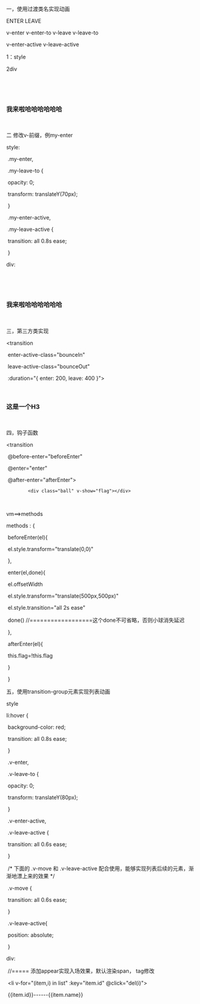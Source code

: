 一，使用过渡类名实现动画



ENTER                   		     LEAVE

v-enter      v-enter-to             v-leave    v-leave-to

v-enter-active                              v-leave-active

 1：style

   <style>
        .v-enter,
        .v-leave-to {
            opacity: 0;
            transform: translateX(150px);
        }
​        .v-enter-active,
​        .v-leave-active {
​            transition: all 0.8s ease;
​        }
​    </style>



2div

​        <transition name="" mode="">

​            <h3 v-if="flag">我来啦哈哈哈哈哈哈</h3>

​        </transition>





二 修改v-前缀，例my-enter

  style:

​      .my-enter,

​        .my-leave-to {

​            opacity: 0;

​            transform: translateY(70px);

​        }

​        .my-enter-active,

​        .my-leave-active {

​            transition: all 0.8s ease;

​        }

div:

​        <transition name="my" mode="">

​            <h3 v-if="flag2">我来啦哈哈哈哈哈哈</h3>

​        </transition>





三，第三方类实现

 <link rel="stylesheet" href="./lib/animate.css">

  <transition 

​    enter-active-class="bounceIn" 

​    leave-active-class="bounceOut" 

​    :duration="{ enter: 200, leave: 400 }">

​      <h3 v-if="flag" class="animated">这是一个H3</h3>

​    </transition> 





四，钩子函数

<transition 

​            @before-enter="beforeEnter"

​            @enter="enter"

​            @after-enter="afterEnter">

            <div class="ball" v-show="flag"></div>

​        </transition>



vm==>methods

methods : { 

​                beforeEnter(el){

​                    el.style.transform="translate(0,0)"

​                },

​                enter(el,done){

​                    el.offsetWidth

​                    el.style.transform="translate(500px,500px)"

​                    el.style.transition="all 2s ease"

​                    done()  //==================这个done不可省略，否则小球消失延迟

​                },

​                afterEnter(el){

​                    this.flag=!this.flag

​                }

​            }    





五，使用transition-group元素实现列表动画



style

  li:hover {

​            background-color: red;

​            transition: all 0.8s ease;

​        }

​        .v-enter,

​        .v-leave-to {

​            opacity: 0;

​            transform: translateY(80px);

​        }

​        .v-enter-active,

​        .v-leave-active {

​            transition: all 0.6s ease;

​        }

​    /* 下面的 .v-move 和 .v-leave-active 配合使用，能够实现列表后续的元素，渐渐地漂上来的效果 */

​    .v-move {

​      transition: all 0.6s ease;

​    }

​    .v-leave-active{

​      position: absolute;

​    }





div:

​        <transition-group appear tag="ul"> //===== 添加appear实现入场效果，默认渲染span， tag修改



​            <li v-for="(item,i) in list" :key="item.id" @click="del(i)">

​                {{item.id}}------{{item.name}}

​            </li>

​            </transition>

